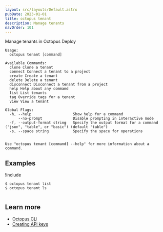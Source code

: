 ```yaml
---
layout: src/layouts/Default.astro
pubDate: 2023-01-01
title: octopus tenant
description: Manage tenants
navOrder: 101
---
```


Manage tenants in Octopus Deploy


```text
Usage:
  octopus tenant [command]

Available Commands:
  clone Clone a tenant
  connect Connect a tenant to a project
  create Create a tenant
  delete Delete a tenant
  disconnect Disconnect a tenant from a project
  help Help about any command
  list List tenants
  tag Override tags for a tenant
  view View a tenant

Global Flags:
  -h, --help                   Show help for a command
      --no-prompt              Disable prompting in interactive mode
  -f, --output-format string   Specify the output format for a command ("json", "table", or "basic") (default "table")
  -s, --space string           Specify the space for operations


Use "octopus tenant [command] --help" for more information about a command.
```

## Examples

!include <samples-instance>


```text
$ octopus tenant list
$ octopus tenant ls


```

## Learn more

- [Octopus CLI](/docs/octopus-rest-api/cli/index.md)
- [Creating API keys](/docs/octopus-rest-api/how-to-create-an-api-key.md)